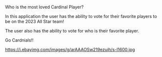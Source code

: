 Who is the most loved Cardinal Player?

In this application the user has the ability to vote for their favorite players to be on the 2023 All Star team!

The user also has the ability to vote for who is their favorite player.

Go Cardnials!!

https://i.ebayimg.com/images/g/arAAAOSw219ezuih/s-l1600.jpg
